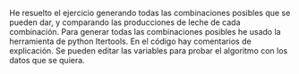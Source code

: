 He resuelto el ejercicio generando todas las combinaciones posibles que se pueden dar,
y comparando las producciones de leche de cada combinación.
Para generar todas las combinaciones posibles he usado la herramienta de python Itertools. 
En el código hay comentarios de explicación. Se pueden editar las variables para probar el algoritmo con los datos que se quiera.
